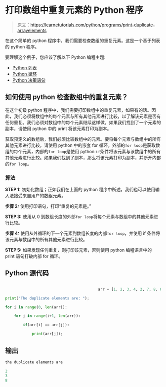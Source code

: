 # 打印数组中重复元素的 Python 程序

> 原文：<https://learnetutorials.com/python/programs/print-duplicate-arrayelements>

在这个简单的 python 程序中，我们需要检查数组的重复元素。这是一个基于列表的 python 程序。

要理解这个例子，您应该了解以下 Python 编程主题:

*   [Python 列表](../../python/python-lists "Python List")
*   [Python 循环](../../python/python-loop-tutorials "Loops in Python")
*   [Python 决策语句](../../python/decision-making-statements "Python decision making statements")

## 如何使用 python 检查数组中的重复元素？

在这个初级 python 程序中，我们需要打印数组中的重复元素，如果有的话。因此，我们必须将数组中的每个元素与所有其他元素进行比较，以了解该元素是否有任何重复。我们必须对数组中的每个元素继续这样做。如果我们找到了一个元素的副本，请使用 python 中的 print 将该元素打印为副本。

获取预定义的数组后，我们必须比较数组中的元素。要将每个元素与数组中的所有其他元素进行比较，请使用 python 中的嵌套 for 循环。外部的`for loop`是获取数组的每个元素，内部的`for loop`是使用 python `if`条件将该元素与该数组中的所有其他元素进行比较。如果我们找到了副本，那么将该元素打印为副本，并断开内部的`for loop`。

### 算法

**STEP 1:** 初始化数组；正如我们在上面的 python 程序中所述，我们也可以使用输入法接受来自用户的数组元素。

**步骤 2:** 使用打印语句，打印“重复的元素是。”

**STEP 3:** 使用从 0 到数组长度的外部`for loop`将每个元素与数组中的其他元素进行比较。

**步骤 4:** 使用从外循环的下一个元素到数组长度的内部`for loop`，并使用 if 条件将该元素与数组中的所有其他元素进行比较。

**STEP 5:** 如果发现任何重复，则打印该元素，否则使用 python 编程语言中的 print 语句打破内部 for 循环。

## Python 源代码

```py

                                          arr = [1, 2, 3, 4, 2, 7, 8, 8, 3];     

print("The duplicate elements are: ");    

for i in range(0, len(arr)):    

    for j in range(i+1, len(arr)):    

        if(arr[i] == arr[j]):    

            print(arr[j]); 

```

## 输出

```py
the duplicate elements are

2
3
8
```